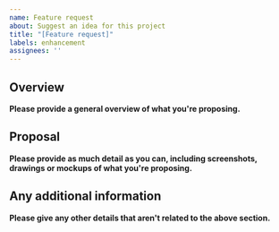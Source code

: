 ```yaml
---
name: Feature request
about: Suggest an idea for this project
title: "[Feature request]"
labels: enhancement
assignees: ''
---
```


## Overview

__Please provide a general overview of what you're proposing.__

## Proposal

__Please provide as much detail as you can, including screenshots, drawings or mockups of what you're proposing.__

## Any additional information

__Please give any other details that aren't related to the above section.__
